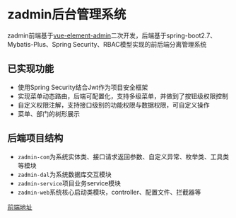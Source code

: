 # zadmin后台管理系统

zadmin前端基于[vue-element-admin](https://github.com/PanJiaChen/vue-element-admin)二次开发，后端基于spring-boot2.7、Mybatis-Plus、Spring Security、RBAC模型实现的前后端分离管理系统

## 已实现功能

- 使用Spring Security结合Jwt作为项目安全框架
- 实现菜单动态路由，后端可配置化，支持多级菜单，并做到了按钮级权限控制
- 自定义权限注解，支持接口级别的功能权限与数据权限，可自定义操作
- 菜单、部门的树形展示

## 后端项目结构

- `zadmin-com`为系统实体类、接口请求返回参数、自定义异常、枚举类、工具类等模块
- `zadmin-dal`为系统数据库交互模块
- `zadmin-service`项目业务service模块
- `zadmin-web`系统核心启动类模块，controller、配置文件、拦截器等

[前端地址](https://github.com/z2yTvT/wall-front)